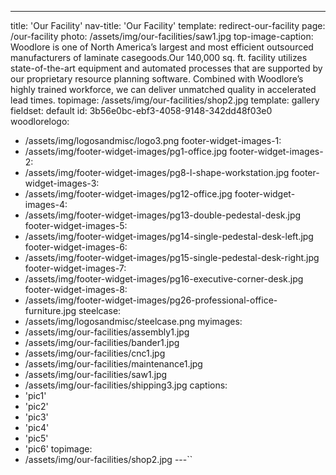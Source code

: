 ---
title: 'Our Facility'
nav-title: 'Our Facility'
template: redirect-our-facility
page: /our-facility
photo: /assets/img/our-facilities/saw1.jpg
top-image-caption: Woodlore is one of North America’s largest and most efficient outsourced manufacturers of laminate casegoods.Our 140,000 sq. ft. facility utilizes state-of-the-art equipment and automated processes that are supported by our proprietary resource planning software. Combined with Woodlore’s highly trained workforce, we can deliver unmatched quality in accelerated lead times.
topimage: /assets/img/our-facilities/shop2.jpg
template: gallery
fieldset: default
id: 3b56e0bc-ebf3-4058-9148-342dd48f03e0
woodlorelogo:
  - /assets/img/logosandmisc/logo3.png
footer-widget-images-1:
  - /assets/img/footer-widget-images/pg1-office.jpg
footer-widget-images-2:
  - /assets/img/footer-widget-images/pg8-l-shape-workstation.jpg
footer-widget-images-3:
  - /assets/img/footer-widget-images/pg12-office.jpg
footer-widget-images-4:
  - /assets/img/footer-widget-images/pg13-double-pedestal-desk.jpg
footer-widget-images-5:
  - /assets/img/footer-widget-images/pg14-single-pedestal-desk-left.jpg
footer-widget-images-6:
  - /assets/img/footer-widget-images/pg15-single-pedestal-desk-right.jpg
footer-widget-images-7:
  - /assets/img/footer-widget-images/pg16-executive-corner-desk.jpg
footer-widget-images-8:
  - /assets/img/footer-widget-images/pg26-professional-office-furniture.jpg
steelcase:
  - /assets/img/logosandmisc/steelcase.png
myimages:
  - /assets/img/our-facilities/assembly1.jpg
  - /assets/img/our-facilities/bander1.jpg
  - /assets/img/our-facilities/cnc1.jpg
  - /assets/img/our-facilities/maintenance1.jpg
  - /assets/img/our-facilities/saw1.jpg
  - /assets/img/our-facilities/shipping3.jpg
captions:
  - 'pic1'
  - 'pic2'
  - 'pic3'
  - 'pic4'
  - 'pic5'
  - 'pic6'
topimage:
  - /assets/img/our-facilities/shop2.jpg
---``
